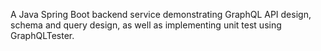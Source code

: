 A Java Spring Boot backend service demonstrating GraphQL API design, schema and query design, as well as implementing unit test using GraphQLTester.
